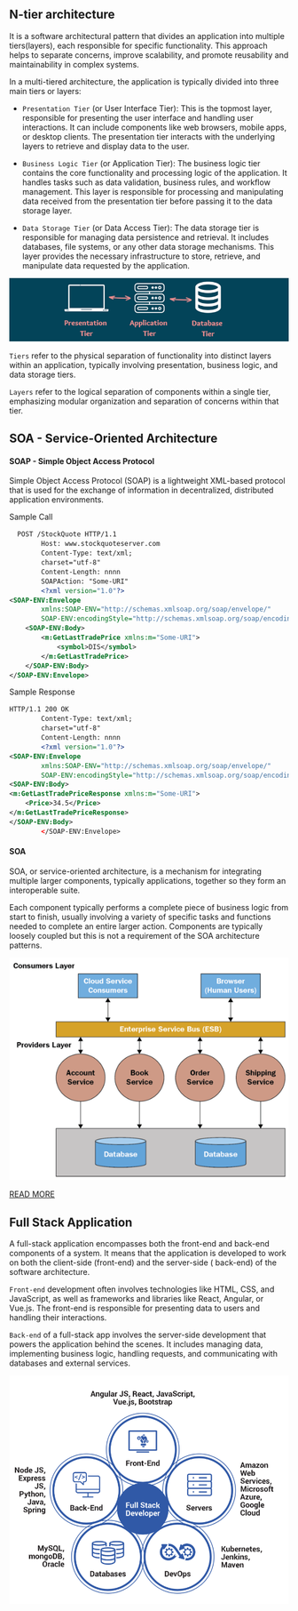 ## N-tier architecture

It is a software architectural pattern that divides an application into multiple tiers(layers), each responsible for
specific functionality. This approach helps to separate concerns, improve scalability, and promote reusability and
maintainability in complex systems.

In a multi-tiered architecture, the application is typically divided into three main tiers or layers:

- `Presentation Tier` (or User Interface Tier): This is the topmost layer, responsible for presenting the user interface
  and handling user interactions. It can include components like web browsers, mobile apps, or desktop clients. The
  presentation tier interacts with the underlying layers to retrieve and display data to the user.

- `Business Logic Tier` (or Application Tier): The business logic tier contains the core functionality and processing
  logic of the application. It handles tasks such as data validation, business rules, and workflow management. This
  layer is
  responsible for processing and manipulating data received from the presentation tier before passing it to the data
  storage layer.

- `Data Storage Tier` (or Data Access Tier): The data storage tier is responsible for managing data persistence and
  retrieval. It includes databases, file systems, or any other data storage mechanisms. This layer provides the
  necessary
  infrastructure to store, retrieve, and manipulate data requested by the application.

![](../../../../resources/softwaredesign/img.png)

`Tiers` refer to the physical separation of functionality into distinct layers within an application,
typically involving presentation, business logic, and data storage tiers.

`Layers` refer to the logical separation of components within a single tier, emphasizing modular organization and
separation of concerns within that tier.

## SOA - Service-Oriented Architecture

#### SOAP - Simple Object Access Protocol

Simple Object Access Protocol (SOAP) is a lightweight XML-based protocol that is used for the exchange of information in
decentralized, distributed application environments.

Sample Call

```xml
  POST /StockQuote HTTP/1.1
        Host: www.stockquoteserver.com
        Content-Type: text/xml;
        charset="utf-8"
        Content-Length: nnnn
        SOAPAction: "Some-URI"
        <?xml version="1.0"?>
<SOAP-ENV:Envelope
        xmlns:SOAP-ENV="http://schemas.xmlsoap.org/soap/envelope/"
        SOAP-ENV:encodingStyle="http://schemas.xmlsoap.org/soap/encoding/">
    <SOAP-ENV:Body>
        <m:GetLastTradePrice xmlns:m="Some-URI">
            <symbol>DIS</symbol>
        </m:GetLastTradePrice>
    </SOAP-ENV:Body>
</SOAP-ENV:Envelope>
```

Sample Response

```xml
HTTP/1.1 200 OK
        Content-Type: text/xml;
        charset="utf-8"
        Content-Length: nnnn
        <?xml version="1.0"?>
<SOAP-ENV:Envelope
        xmlns:SOAP-ENV="http://schemas.xmlsoap.org/soap/envelope/"
        SOAP-ENV:encodingStyle="http://schemas.xmlsoap.org/soap/encoding/"/>
<SOAP-ENV:Body>
<m:GetLastTradePriceResponse xmlns:m="Some-URI">
    <Price>34.5</Price>
</m:GetLastTradePriceResponse>
</SOAP-ENV:Body>
        </SOAP-ENV:Envelope>
```

#### SOA

SOA, or service-oriented architecture, is a mechanism for integrating multiple larger components, typically
applications, together so they form an interoperable suite.

Each component typically performs a complete piece of business logic from start to finish, usually involving a variety
of specific tasks and functions needed to complete an entire larger action. Components are typically loosely coupled but
this is not a requirement of the SOA architecture patterns.

![](../../../../resources/softwaredesign/img_1.png)

[READ MORE](https://medium.com/@SoftwareDevelopmentCommunity/what-is-service-oriented-architecture-fa894d11a7ec)

## Full Stack Application

A full-stack application encompasses both the front-end and back-end components of a
system. It means that the application is developed to work on both the client-side (front-end) and the server-side (
back-end) of the software architecture.

`Front-end` development often involves technologies like HTML, CSS, and JavaScript, as well as frameworks and libraries
like React, Angular, or Vue.js. The front-end is responsible for presenting data to users and handling their
interactions.

`Back-end` of a full-stack app involves the server-side development that powers the application behind the scenes. It
includes managing data, implementing business logic, handling requests, and communicating with databases and external
services.

![](../../../../resources/softwaredesign/img_2.png)

